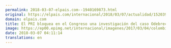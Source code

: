 ```yaml
---
permalink: 2018-03-07-elpais.com--1940169873.html
original: https://elpais.com/internacional/2018/03/07/actualidad/1520390316_791182.html#?ref=rss&format=simple&link=link
domain: elpais.com
title: El PRI bloquea en el Congreso una investigación del caso Odebrecht
image: https://ep00.epimg.net/internacional/imagenes/2017/03/04/colombia/1488658957_920253_1488660251_rrss_normal.jpg
date: 2018-03-07 04:11:14
translations: en
---
```


